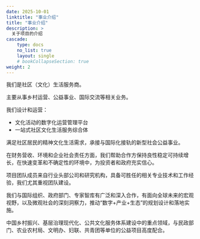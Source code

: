 ```yaml
---
date: 2025-10-01
linktitle: "事业介绍"
title: "事业介绍"
description: >
  关于项目的介绍
cascade:
    type: docs
    no_list: true
    layout: single
    # bookCollapseSection: true  
weight: 2
---
```


我们是社区（文化）生活服务商。

主要从事乡村运营、公益事业、国际交流等相关业务。

我们设计和运营：
- 文化活动的数字化运营管理平台
- 一站式社区文化生活服务综合体

满足社区居民的精神文化生活需求，承接与国际化接轨的新型社会公益事业。

在财务营收、环境和企业社会责任方面，我们帮助合作方保持良性稳定可持续增长，在快速变革和不确定性的环境中，为投资者和政府充实信心。

项目团队成员来自行业头部公司和研究机构，具备可胜任的相关专业技术和工作经验，我们尤其重视团队建设。

我们与国际组织、政府部门、专家智库有广泛和深入合作，有面向全球未来的宏观视野，以及微观社会的深刻洞察力，推动“数字+产业+生态”的规划设计和落地实施。

中国乡村振兴、基层治理现代化、公共文化服务体系建设中的重点领域，与民政部门、农业农村局、文明办、妇联、共青团等单位的公益项目高度配合。

